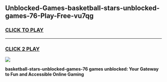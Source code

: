 
## Unblocked-Games-basketball-stars-unblocked-games-76-Play-Free-vu7qg
<h3>
<a href="https://premium76.site?title=basketball-stars-unblocked-games-76&ref=19M">CLICK TO PLAY</a></h3>
<hr>

<h3>
<a href="https://premium76.site?title=basketball-stars-unblocked-games-76&ref=19M">CLICK 2 PLAY</a>
  
</h3>

<a href="https://premium76.site?title=basketball-stars-unblocked-games-76&ref=19M"><img src="https://clearcache.store/games.png"></a>


**basketball-stars-unblocked-games-76 games unblocked: Your Gateway to Fun and Accessible Online Gaming**
